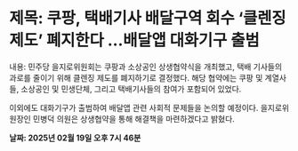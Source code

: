 # **제목: 쿠팡, 택배기사 배달구역 회수 ‘클렌징제도’ 폐지한다 …배달앱 대화기구 출범**

  내용: 민주당 을지로위원회는 쿠팡과 소상공인 상생협약식을 개최했고, 택배 기사들의 과로를 줄이기 위해 클렌징 제도를 폐지하기로 결정했다. 해당 협약에는 쿠팡 및 계열사들, 소상공인 및 민생단체, 그리고 택배기사들의 참여가 포함되어 있었다. 

이외에도 대화기구가 출범하여 배달앱 관련 사회적 문제들을 논의할 예정이다. 을지로위원장인 민병덕 의원은 상생협약을 통해 해결책을 마련하겠다고 밝혔다.

  **날짜: 2025년 02월 19일 오후 7시 46분**